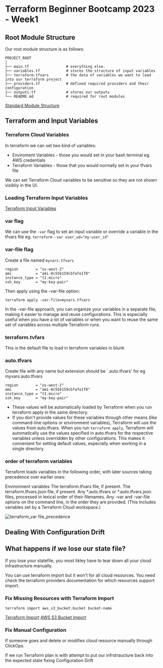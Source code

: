 # Terraform Beginner Bootcamp 2023 - Week1

## Root Module Structure

Our root module structure is as follows:

```
PROJECT_ROOT
│
├── main.tf                 # everything else.
├── variables.tf            # stores the structure of input variables
├── terraform.tfvars        # the data of variables we want to load into our terraform project
├── providers.tf            # defined required providers and their configuration
├── outputs.tf              # stores our outputs
└── README.md               # required for root modules
```

[Standard Module Structure](https://developer.hashicorp.com/terraform/language/modules/develop/structure)

## Terraform and Input Variables

### Terraform Cloud Variables

In terraform we can set two kind of variables:
- Enviroment Variables - those you would set in your bash terminal eg. AWS credentials
- Terraform Variables - those that you would normally set in your tfvars file

We can set Terraform Cloud variables to be sensitive so they are not shown visibliy in the UI.

### Loading Terraform Input Variables

[Terraform Input Variables](https://developer.hashicorp.com/terraform/language/values/variables)

### var flag
We can use the `-var` flag to set an input variable or override a variable in the tfvars file eg. `terraform -var user_ud="my-user_id"`

### var-file flag

Create a file named `myvars.tfvars`

```
region        = "us-west-2"
ami           = "ami-0c55b159cbfafe1f0"
instance_type = "t2.micro"
ssh_key       = "my-key-pair"
```
Then apply using the -var-file option:
```
terraform apply -var-file=myvars.tfvars
```
In the -var-file approach, you can organize your variables in a separate file, making it easier to manage and reuse configurations. This is especially useful when you have a lot of variables or when you want to reuse the same set of variables across multiple Terraform runs.

### terraform.tvfars

This is the default file to load in terraform variables in blunk

### auto.tfvars

Create file with any name but extension should be `.auto.tfvars' for eg myvars.auto.tfvars

```
region        = "us-west-2"
ami           = "ami-0c55b159cbfafe1f0"
instance_type = "t2.micro"
ssh_key       = "my-key-pair"
```
- These values will be automatically loaded by Terraform when you run terraform apply in the same directory.
- If you don't provide values for these variables through other means (like command-line options or environment variables), Terraform will use the values 
 from auto.tfvars.
When you run `terraform apply`, Terraform will automatically use the values specified in auto.tfvars for the respective variables unless overridden by other configurations. This makes it convenient for setting default values, especially when working in a single directory.


### order of terraform variables

Terraform loads variables in the following order, with later sources taking precedence over earlier ones:

Environment variables
The terraform.tfvars file, if present.
The terraform.tfvars.json file, if present.
Any *.auto.tfvars or *.auto.tfvars.json files, processed in lexical order of their filenames.
Any -var and -var-file options on the command line, in the order they are provided. (This includes variables set by a Terraform Cloud workspace.)

![terraform_var file_precedence](https://github.com/madhavi-chavva/terraform-beginner-bootcamp-2023/assets/125069098/c6ae62c7-1ecf-4d77-823e-a0776ec08e6f)

## Dealing With Configuration Drift

## What happens if we lose our state file?

If you lose your statefile, you most likley have to tear down all your cloud infrastructure manually.

You can use terraform import but it won't for all cloud resources. You need check the terraform providers documentation for which resources support import.

### Fix Missing Resources with Terraform Import

`terraform import aws_s3_bucket.bucket bucket-name`

[Terraform Import](https://developer.hashicorp.com/terraform/cli/import)
[AWS S3 Bucket Import](https://registry.terraform.io/providers/hashicorp/aws/latest/docs/resources/s3_bucket#import)

### Fix Manual Configuration

If someone goes and delete or modifies cloud resource manually through ClickOps. 

If we run Terraform plan is with attempt to put our infrstraucture back into the expected state fixing Configuration Drift

